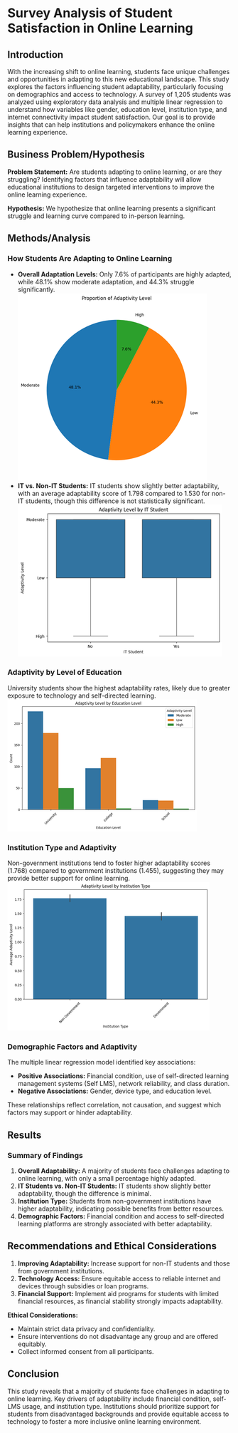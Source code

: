 # Survey Analysis of Student Satisfaction in Online Learning

## Introduction

With the increasing shift to online learning, students face unique challenges and opportunities in adapting to this new educational landscape. This study explores the factors influencing student adaptability, particularly focusing on demographics and access to technology. A survey of 1,205 students was analyzed using exploratory data analysis and multiple linear regression to understand how variables like gender, education level, institution type, and internet connectivity impact student satisfaction. Our goal is to provide insights that can help institutions and policymakers enhance the online learning experience.

## Business Problem/Hypothesis

**Problem Statement:** Are students adapting to online learning, or are they struggling? Identifying factors that influence adaptability will allow educational institutions to design targeted interventions to improve the online learning experience.

**Hypothesis:** We hypothesize that online learning presents a significant struggle and learning curve compared to in-person learning.

## Methods/Analysis

### How Students Are Adapting to Online Learning

- **Overall Adaptation Levels:** Only 7.6% of participants are highly adapted, while 48.1% show moderate adaptation, and 44.3% struggle significantly.
![Adaptivity Level Pie Chart](images/project2/Pie%20Chart%20of%20Adaptivity%20Levels.png)
- **IT vs. Non-IT Students:** IT students show slightly better adaptability, with an average adaptability score of 1.798 compared to 1.530 for non-IT students, though this difference is not statistically significant.
![Bar Chart of Adaptivity vs. IT Student](images/project2/Bar%20Chart%20of%20Adaptivity%20vs.%20IT%20Student.png)

### Adaptivity by Level of Education

University students show the highest adaptability rates, likely due to greater exposure to technology and self-directed learning.
![Bar Chart of Adaptivity vs. Education Level](images/project2/Bar%20Chart%20of%20Adaptivity%20vs.%20Education%20Level.png)

### Institution Type and Adaptivity

Non-government institutions tend to foster higher adaptability scores (1.768) compared to government institutions (1.455), suggesting they may provide better support for online learning.
![Bar Chart of Adaptivity vs. Institution Type](images/project2/Bar%20Chart%20of%20Adaptivity%20vs.%20Institution%20Type.png)

### Demographic Factors and Adaptivity

The multiple linear regression model identified key associations:
- **Positive Associations:** Financial condition, use of self-directed learning management systems (Self LMS), network reliability, and class duration.
- **Negative Associations:** Gender, device type, and education level.

These relationships reflect correlation, not causation, and suggest which factors may support or hinder adaptability.

## Results

### Summary of Findings

1. **Overall Adaptability:** A majority of students face challenges adapting to online learning, with only a small percentage highly adapted.
2. **IT Students vs. Non-IT Students:** IT students show slightly better adaptability, though the difference is minimal.
3. **Institution Type:** Students from non-government institutions have higher adaptability, indicating possible benefits from better resources.
4. **Demographic Factors:** Financial condition and access to self-directed learning platforms are strongly associated with better adaptability.

## Recommendations and Ethical Considerations

1. **Improving Adaptability:** Increase support for non-IT students and those from government institutions.
2. **Technology Access:** Ensure equitable access to reliable internet and devices through subsidies or loan programs.
3. **Financial Support:** Implement aid programs for students with limited financial resources, as financial stability strongly impacts adaptability.

**Ethical Considerations:**
- Maintain strict data privacy and confidentiality.
- Ensure interventions do not disadvantage any group and are offered equitably.
- Collect informed consent from all participants.

## Conclusion

This study reveals that a majority of students face challenges in adapting to online learning. Key drivers of adaptability include financial condition, self-LMS usage, and institution type. Institutions should prioritize support for students from disadvantaged backgrounds and provide equitable access to technology to foster a more inclusive online learning environment.
